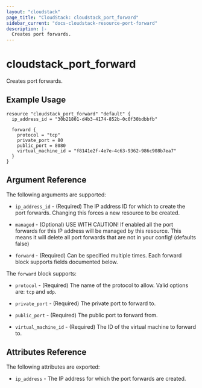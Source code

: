 ```yaml
---
layout: "cloudstack"
page_title: "CloudStack: cloudstack_port_forward"
sidebar_current: "docs-cloudstack-resource-port-forward"
description: |-
  Creates port forwards.
---
```


# cloudstack\_port\_forward

Creates port forwards.

## Example Usage

```
resource "cloudstack_port_forward" "default" {
  ip_address_id = "30b21801-d4b3-4174-852b-0c0f30bdbbfb"

  forward {
    protocol = "tcp"
    private_port = 80
    public_port = 8080
    virtual_machine_id = "f8141e2f-4e7e-4c63-9362-986c908b7ea7"
  }
}
```

## Argument Reference

The following arguments are supported:

* `ip_address_id` - (Required) The IP address ID for which to create the port
    forwards. Changing this forces a new resource to be created.

* `managed` - (Optional) USE WITH CAUTION! If enabled all the port forwards for
    this IP address will be managed by this resource. This means it will delete
    all port forwards that are not in your config! (defaults false)

* `forward` - (Required) Can be specified multiple times. Each forward block supports
    fields documented below.

The `forward` block supports:

* `protocol` - (Required) The name of the protocol to allow. Valid options are:
    `tcp` and `udp`.

* `private_port` - (Required) The private port to forward to.

* `public_port` - (Required) The public port to forward from.

* `virtual_machine_id` - (Required) The ID of the virtual machine to forward to.

## Attributes Reference

The following attributes are exported:

* `ip_address` - The IP address for which the port forwards are created.
